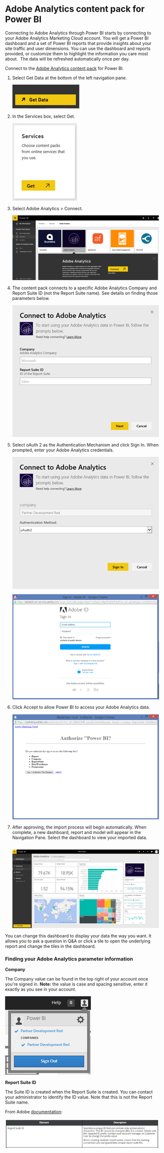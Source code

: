﻿<properties 
   pageTitle="Adobe Analytics content pack for Power BI"
   description="Adobe Analytics content pack for Power BI"
   services="powerbi" 
   documentationCenter="" 
   authors="v-anpasi" 
   manager="mblythe" 
   editor=""
   tags=""/>
 
<tags
   ms.service="powerbi"
   ms.devlang="NA"
   ms.topic="article"
   ms.tgt_pltfrm="NA"
   ms.workload="powerbi"
   ms.date="09/28/2015"
   ms.author="v-anpasi"/>
# Adobe Analytics content pack for Power BI

Connecting to Adobe Analytics through Power BI starts by connecting to your Adobe Analytics Marketing Cloud account. You will get a Power BI dashboard and a set of Power BI reports that provide insights about your site traffic and user dimensions. You can use the dashboard and reports provided, or customize them to highlight the information you care most about.  The data will be refreshed automatically once per day.

Connect to the [Adobe Analytics content pack](https://app.powerbi.com/getdata/services/adobe-analytics) for Power BI.

1.  Select Get Data at the bottom of the left navigation pane.

	![](media/powerbi-content-pack-adobe-analytics/getdata.png)

2.  In the Services box, select Get.

	![](media/powerbi-content-pack-adobe-analytics/services.PNG)

3.  Select Adobe Analytics \> Connect.

	![](media/powerbi-content-pack-adobe-analytics/connect.PNG)

4.  The content pack connects to a specific Adobe Analytics Company and Report Suite ID (not the Report Suite name). See details on finding those parameters below.

	![](media/powerbi-content-pack-adobe-analytics/parameters.PNG)

5. Select oAuth 2 as the Authentication Mechanism and click Sign In. When prompted, enter your Adobe Analytics credentials. 

	![](media/powerbi-content-pack-adobe-analytics/Creds.PNG)

	![](media/powerbi-content-pack-adobe-analytics/adobe_signin.PNG)

6.  Click Accept to allow Power BI to access your Adobe Analytics data.

	![](media/powerbi-content-pack-adobe-analytics/adobe_authorize.PNG)

7. After approving, the import process will begin automatically. When complete, a new dashboard, report and model will appear in the Navigation Pane. Select the dashboard to view your imported data.

	 ![](media/powerbi-content-pack-adobe-analytics/Dashboard.png)

You can change this dashboard to display your data the way you want. It allows you to ask a question in Q&A or click a tile to open the underlying report and change the tiles in the dashboard.

### Finding your Adobe Analytics parameter information

**Company**

The Company value can be found in the top right of your account once you're signed in. **Note:**﻿ the value is case and spacing sensitive, enter it exactly as you see in your account.

![](media/powerbi-content-pack-adobe-analytics/adobe_companies.PNG)

**Report Suite ID**

The Suite ID is created when the Report Suite is created. You can contact your administrator to identify the ID value. Note that this is not the Report Suite name.

From Adobe [documentation](https://marketing.adobe.com/resources/help/en_US/reference/new_report_suite.html%20):

![](media/powerbi-content-pack-adobe-analytics/ReportSuiteID.PNG)

